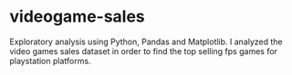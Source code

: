 # videogame-sales
Exploratory analysis using Python, Pandas and Matplotlib. I analyzed the video games sales dataset in order to find the top selling fps games for playstation platforms.
